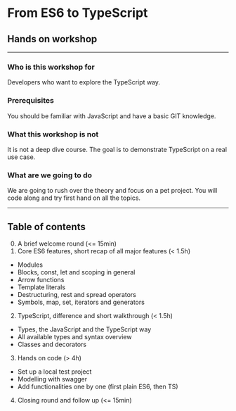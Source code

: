 # From ES6 to TypeScript
## Hands on workshop
---

### Who is this workshop for
Developers who want to explore the TypeScript way.


### Prerequisites
You should be familiar with JavaScript and have a basic GIT knowledge.


### What this workshop is not
It is not a deep dive course. The goal is to demonstrate TypeScript on a real use case.


### What are we going to do
We are going to rush over the theory and focus on a pet project. You will code along and try first hand on all the topics.

---

## Table of contents
0. A brief welcome round (<= 15min)
1. Core ES6 features, short recap of all major features (< 1.5h)
  * Modules
  * Blocks, const, let and scoping in general
  * Arrow functions
  * Template literals
  * Destructuring, rest and spread operators
  * Symbols, map, set, iterators and generators
2. TypeScript, difference and short walkthrough (< 1.5h)
  * Types, the JavaScript and the TypeScript way
  * All available types and syntax overview
  * Classes and decorators
3. Hands on code (> 4h)
  * Set up a local test project
  * Modelling with swagger
  * Add functionalities one by one (first plain ES6, then TS)
4. Closing round and follow up (<= 15min)
